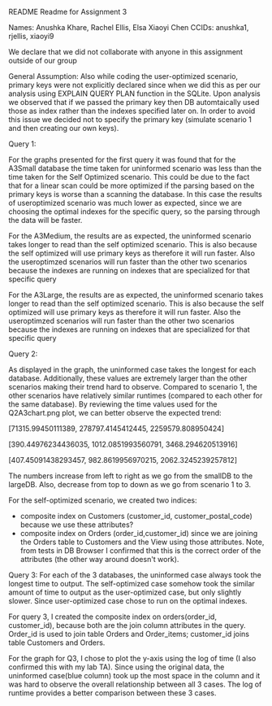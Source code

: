 README
Readme for Assignment 3

Names: Anushka Khare, Rachel Ellis, Elsa Xiaoyi Chen
CCIDs: anushka1, rjellis, xiaoyi9

We declare that we did not collaborate with anyone in this assignment outside of our group

General Assumption: 
Also while coding the user-optimized scenario, primary keys were not explicitly declared since when we did this as per our analysis using EXPLAIN QUERY PLAN function in the SQLite. Upon analysis we observed that if we passed the primary key then DB automtaically used those as index rather than the indexes specified later on. In order to avoid this issue we decided not to specify the primary key (simulate scenario 1 and then creating our own keys).

Query 1:

For the graphs presented for the first query it was found that for the A3Small database the time taken for uninformed scenario 
was less than the time taken for the Self Optimized scenario. This could be due to the fact that for a linear scan could be more optimized
if the parsing based on the primary keys is worse than a scanning the database. In this case the results of useroptimized scenario was much lower
as expected, since we are choosing the optimal indexes for the specific query, so the parsing through the data will be faster. 

For the A3Medium, the results are as expected, the uninformed scenario takes longer to read than the self optimized scenario. This is also because the self optimized will use primary keys as therefore it will run faster. Also the useroptimzed scenarios will run faster than the other two scenarios because the indexes are running on indexes that are specialized for that specific query

For the A3Large, the results are as expected, the uninformed scenario takes longer to read than the self optimized scenario. This is also 
because the self optimized will use primary keys as therefore it will run faster. Also the useroptimzed scenarios will run faster than the other two scenarios because the indexes are running on indexes that are specialized for that specific query

Query 2:

As displayed in the graph, the uninformed case takes the longest for each database. Additionally, these values are extremely larger than the other scenarios making their trend hard to observe. Compared to scenario 1, the other scenarios have relatively similar runtimes (compared to each other for the same database). By reviewing the time values used for the Q2A3chart.png plot, we can better observe the expected trend:

[71315.99450111389, 278797.4145412445, 2259579.808950424]

[390.44976234436035, 1012.0851993560791, 3468.294620513916]

[407.45091438293457, 982.8619956970215, 2062.3245239257812]

The numbers increase from left to right as we go from the smallDB to the largeDB. Also, decrease from top to down as we go from scenario 1 to 3. 

For the self-optimized scenario, we created two indices:
-  composite index on Customers (customer_id, customer_postal_code) because we use these attributes?
-  composite index on Orders (order_id,customer_id) since we are joining the Orders table to Customers and the View using those attributes. Note, from tests in DB Browser I confirmed that this is the correct order of the attributes (the other way around doesn't work). 


Query 3:
For each of the 3 databases, the uninformed case always took the longest time to output. The self-optimized case somehow took the similar amount of time to output as the user-optimized case, but only slightly slower. Since user-optimized case chose to run on the optimal indexes.

For query 3, I created the composite index on orders(order_id, customer_id), because both are the join column attributes in the query. Order_id is used to join table Orders and Order_items; customer_id joins table Customers and Orders.

For the graph for Q3, I chose to plot the y-axis using the log of time (I also confirmed this with my lab TA). Since using the original data, the uninformed case(blue column) took up the most space in the column and it was hard to observe the overall relationship between all 3 cases. The log of runtime provides a better comparison between these 3 cases.

